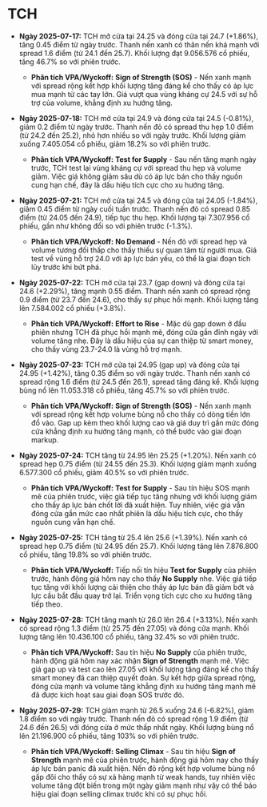 # TCH

- **Ngày 2025-07-17:** TCH mở cửa tại 24.25 và đóng cửa tại 24.7 (+1.86%), tăng 0.45 điểm từ ngày trước. Thanh nến xanh có thân nến khá mạnh với spread 1.6 điểm (từ 24.1 đến 25.7). Khối lượng đạt 9.056.576 cổ phiếu, tăng 46.7% so với phiên trước.
    - **Phân tích VPA/Wyckoff:** **Sign of Strength (SOS)** - Nến xanh mạnh với spread rộng kết hợp khối lượng tăng đáng kể cho thấy có áp lực mua mạnh từ các tay lớn. Giá vượt qua vùng kháng cự 24.5 với sự hỗ trợ của volume, khẳng định xu hướng tăng.

- **Ngày 2025-07-18:** TCH mở cửa tại 24.9 và đóng cửa tại 24.5 (-0.81%), giảm 0.2 điểm từ ngày trước. Thanh nến đỏ có spread thu hẹp 1.0 điểm (từ 24.2 đến 25.2), nhỏ hơn nhiều so với ngày trước. Khối lượng giảm xuống 7.405.054 cổ phiếu, giảm 18.2% so với phiên trước.
    - **Phân tích VPA/Wyckoff:** **Test for Supply** - Sau nến tăng mạnh ngày trước, TCH test lại vùng kháng cự với spread thu hẹp và volume giảm. Việc giá không giảm sâu dù có áp lực bán cho thấy nguồn cung hạn chế, đây là dấu hiệu tích cực cho xu hướng tăng.

- **Ngày 2025-07-21:** TCH mở cửa tại 24.5 và đóng cửa tại 24.05 (-1.84%), giảm 0.45 điểm từ ngày cuối tuần trước. Thanh nến đỏ có spread 0.85 điểm (từ 24.05 đến 24.9), tiếp tục thu hẹp. Khối lượng tại 7.307.956 cổ phiếu, gần như không đổi so với phiên trước (-1.3%).
    - **Phân tích VPA/Wyckoff:** **No Demand** - Nến đỏ với spread hẹp và volume tương đối thấp cho thấy thiếu sự quan tâm từ người mua. Giá test về vùng hỗ trợ 24.0 với áp lực bán yếu, có thể là giai đoạn tích lũy trước khi bứt phá.

- **Ngày 2025-07-22:** TCH mở cửa tại 23.7 (gap down) và đóng cửa tại 24.6 (+2.29%), tăng mạnh 0.55 điểm. Thanh nến xanh có spread rộng 0.9 điểm (từ 23.7 đến 24.6), cho thấy sự phục hồi mạnh. Khối lượng tăng lên 7.584.002 cổ phiếu (+3.8%).
    - **Phân tích VPA/Wyckoff:** **Effort to Rise** - Mặc dù gap down ở đầu phiên nhưng TCH đã phục hồi mạnh mẽ, đóng cửa gần đỉnh ngày với volume tăng nhẹ. Đây là dấu hiệu của sự can thiệp từ smart money, cho thấy vùng 23.7-24.0 là vùng hỗ trợ mạnh.

- **Ngày 2025-07-23:** TCH mở cửa tại 24.95 (gap up) và đóng cửa tại 24.95 (+1.42%), tăng 0.35 điểm so với ngày trước. Thanh nến xanh có spread rộng 1.6 điểm (từ 24.5 đến 26.1), spread tăng đáng kể. Khối lượng bùng nổ lên 11.053.318 cổ phiếu, tăng 45.7% so với phiên trước.
    - **Phân tích VPA/Wyckoff:** **Sign of Strength (SOS)** - Nến xanh mạnh với spread rộng kết hợp volume bùng nổ cho thấy có dòng tiền lớn đổ vào. Gap up kèm theo khối lượng cao và giá duy trì gần mức đóng cửa khẳng định xu hướng tăng mạnh, có thể bước vào giai đoạn markup.
- **Ngày 2025-07-24:** TCH tăng từ 24.95 lên 25.25 (+1.20%). Nến xanh có spread hẹp 0.75 điểm (từ 24.55 đến 25.3). Khối lượng giảm mạnh xuống 6.577.300 cổ phiếu, giảm 40.5% so với phiên trước.
    - **Phân tích VPA/Wyckoff:** **Test for Supply** - Sau tín hiệu SOS mạnh mẽ của phiên trước, việc giá tiếp tục tăng nhưng với khối lượng giảm cho thấy áp lực bán chốt lời đã xuất hiện. Tuy nhiên, việc giá vẫn đóng cửa gần mức cao nhất phiên là dấu hiệu tích cực, cho thấy nguồn cung vẫn hạn chế.
- **Ngày 2025-07-25:** TCH tăng từ 25.4 lên 25.6 (+1.39%). Nến xanh có spread hẹp 0.75 điểm (từ 24.95 đến 25.7). Khối lượng tăng lên 7.876.800 cổ phiếu, tăng 19.8% so với phiên trước.
    - **Phân tích VPA/Wyckoff:** Tiếp nối tín hiệu **Test for Supply** của phiên trước, hành động giá hôm nay cho thấy **No Supply** nhẹ. Việc giá tiếp tục tăng với khối lượng cải thiện cho thấy áp lực bán đã giảm bớt và lực cầu bắt đầu quay trở lại. Triển vọng tích cực cho xu hướng tăng tiếp theo.
- **Ngày 2025-07-28:** TCH tăng mạnh từ 26.0 lên 26.4 (+3.13%). Nến xanh có spread rộng 1.3 điểm (từ 25.75 đến 27.05) và đóng cửa mạnh. Khối lượng tăng lên 10.436.100 cổ phiếu, tăng 32.4% so với phiên trước.
    - **Phân tích VPA/Wyckoff:** Sau tín hiệu **No Supply** của phiên trước, hành động giá hôm nay xác nhận **Sign of Strength** mạnh mẽ. Việc giá gap up và test cao lên 27.05 với khối lượng tăng đáng kể cho thấy smart money đã can thiệp quyết đoán. Sự kết hợp giữa spread rộng, đóng cửa mạnh và volume tăng khẳng định xu hướng tăng mạnh mẽ đã được kích hoạt sau giai đoạn SOS trước đó.
- **Ngày 2025-07-29:** TCH giảm mạnh từ 26.5 xuống 24.6 (-6.82%), giảm 1.8 điểm so với ngày trước. Thanh nến đỏ có spread rộng 1.9 điểm (từ 24.6 đến 26.5) với đóng cửa ở mức thấp nhất ngày. Khối lượng bùng nổ lên 21.196.900 cổ phiếu, tăng 103% so với phiên trước.
    - **Phân tích VPA/Wyckoff:** **Selling Climax** - Sau tín hiệu **Sign of Strength** mạnh mẽ của phiên trước, hành động giá hôm nay cho thấy áp lực bán panic đã xuất hiện. Nến đỏ rộng kết hợp volume bùng nổ gấp đôi cho thấy có sự xả hàng mạnh từ weak hands, tuy nhién việc volume tăng đột biến trong một ngày giảm mạnh như vậy có thể báo hiệu giai đoạn selling climax trước khi có sự phục hồi.